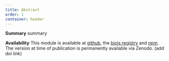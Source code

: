 ```yaml
---
title: Abstract
order: 1
container: header
---
```

**Summary** summary

**Availability**
This module is available at [github](https://github.com/iimog/biojs-io-biom), the [biojs registry](http://biojs.io/d/biojs-io-biom) and [npm](https://www.npmjs.com/package/biojs-io-biom).
The version at time of publication is permanently available via Zenodo. (add doi link)

